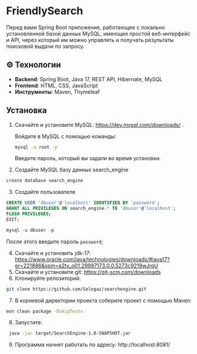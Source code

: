 # FriendlySearch
Перед вами Spring Boot приложение, работающее с локально установленной базой данных MySQL, имеющее простой веб-интерфейс и API, через который им можно управлять и получать результаты поисковой выдачи по запросу.

## ⚙️ Технологии
- **Backend**: Spring Boot, Java 17, REST API, Hibernate, MySQL
- **Frontend**: HTML, CSS, JavaScript
- **Инструменты**: Maven, Thymeleaf

## Установка
1. Скачайте и установите MySQL: https://dev.mysql.com/downloads/ .
    
    Войдите в MySQL с помощью команды:
    ```bash
    mysql -u root -p
    ```
    Введите пароль, который вы задали во время установки.

2. Создайте MySQL базу данных search_engine
```bash
create database search_engine
```
3. Создайте пользователя
```sql
CREATE USER 'dbuser'@'localhost' IDENTIFIED BY 'password';
GRANT ALL PRIVILEGES ON search_engine.* TO 'dbuser'@'localhost';
FLUSH PRIVILEGES;
EXIT;
```
```sql
mysql -u dbuser -p
```
После этого введите пароль `password`;

4. Скачайте и установить jdk-17: https://www.oracle.com/java/technologies/downloads/#java17?er=221886&spm=a2ty_o01.29997173.0.0.5273c9219wJrqU
5. Скачайте и установите git: https://git-scm.com/downloads
6. Клонируйте репозиторий:
```bash
git clone https://github.com/Selogaz/searchengine.git
```
7. В корневой директории проекта соберите проект с помощью Maven:
```bash
mvn clean package -DskipTests
```
8.  Запустите:
```bash
 java -jar target/SearchEngine-1.0-SNAPSHOT.jar  
```
9. Программа начнет работать по адресу: http://localhost:8081/

